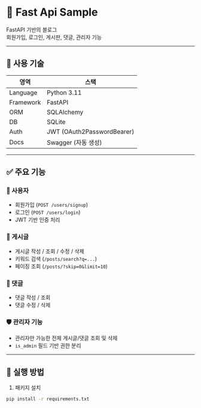 # 📝 Fast Api Sample

FastAPI 기반의 블로그  
회원가입, 로그인, 게시판, 댓글, 관리자 기능

---

## 🔧 사용 기술

| 영역         | 스택                            |
|--------------|---------------------------------|
| Language     | Python 3.11                     |
| Framework    | FastAPI                         |
| ORM          | SQLAlchemy                      |
| DB           | SQLite                          |
| Auth         | JWT (OAuth2PasswordBearer)      |
| Docs         | Swagger (자동 생성)             |

---

## ✅ 주요 기능

### 👤 사용자
- 회원가입 (`POST /users/signup`)
- 로그인 (`POST /users/login`)
- JWT 기반 인증 처리

### 📝 게시글
- 게시글 작성 / 조회 / 수정 / 삭제
- 키워드 검색 (`/posts/search?q=...`)
- 페이징 조회 (`/posts/?skip=0&limit=10`)

### 💬 댓글
- 댓글 작성 / 조회
- 댓글 수정 / 삭제

### 🛡️ 관리자 기능
- 관리자만 가능한 전체 게시글/댓글 조회 및 삭제
- `is_admin` 필드 기반 권한 분리

---

## 🚀 실행 방법

1. 패키지 설치

```bash
pip install -r requirements.txt
